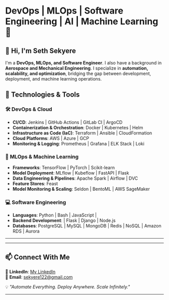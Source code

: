 

# **DevOps | MLOps | Software Engineering | AI | Machine Learning** 🚀  

## **👋 Hi, I'm Seth Sekyere**  

I'm a **DevOps, MLOps, and Software Engineer**. I also have a background in **Aerospace and Mechanical Engineering**. I specialize in **automation, scalability, and optimization**, bridging the gap between development, deployment, and machine learning operations.  

## **🔧 Technologies & Tools**  

### 🛠 **DevOps & Cloud**  
- **CI/CD**: Jenkins | GitHub Actions | GitLab CI | ArgoCD  
- **Containerization & Orchestration**: Docker | Kubernetes | Helm  
- **Infrastructure as Code (IaC)**: Terraform | Ansible | CloudFormation  
- **Cloud Platforms**: AWS | Azure | GCP  
- **Monitoring & Logging**: Prometheus | Grafana | ELK Stack | Loki  

### 🤖 **MLOps & Machine Learning**  
- **Frameworks**: TensorFlow | PyTorch | Scikit-learn  
- **Model Deployment**: MLflow | Kubeflow | FastAPI | Flask  
- **Data Engineering & Pipelines**: Apache Spark | Airflow | DVC  
- **Feature Stores**: Feast  
- **Model Monitoring & Scaling**: Seldon | BentoML | AWS SageMaker  

### 💻 **Software Engineering**  
- **Languages**: Python | Bash | JavaScript |  
- **Backend Development**: | Flask | Django | Node.js  
- **Databases**: PostgreSQL | MySQL | MongoDB | Redis | NoSQL | Amazon RDS | Aurora  

---
  

---

## **📫 Connect With Me**  
📍 **LinkedIn**: [My LinkedIn](https://www.linkedin.com/in/seth-sekyere-54706119b/)   
📍 **Email**: sekyere122@gmail.com  

💡 *"Automate Everything. Deploy Anywhere. Scale Infinitely."*  

---

